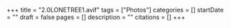 +++
title = "2.0LONETREE1.avif"
tags = ["Photos"]
categories = []
startDate = ""
draft = false
pages = []
description = ""
citations = []
+++
